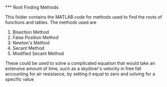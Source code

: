 *** Root Finding Methods

This folder contains the MATLAB code for methods used to find the roots of functions and tables. The
methods used are

1. Bisection Method
2. False Position Method
3. Newton's Method
4. Secant Method
5. Modified Secant Method

These could be used to solve a complicated equation that would take an extensive amount of time, such as
a skydiver's velocity in free fall accounting for air resistance, by setting it equal to zero and solving
for a specific value
